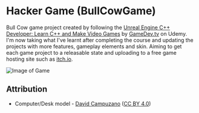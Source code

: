 # Hacker Game (BullCowGame) 

Bull Cow game project created by following the [Unreal Engine C++ Developer: Learn C++ and Make Video Games](https://www.udemy.com/course/unrealcourse/) by [GameDev.tv](https://www.gamedev.tv/) on Udemy. I'm now taking what I've learnt after completing the course and updating the projects with more features, gameplay elements and skin. Aiming to get each game project to a releasable state and uploading to a free game hosting site such as [itch.io](https://itch.io/).

![Image of Game](https://i.imgur.com/s6zJrcj.png)


## Attribution
* Computer/Desk model - [David Campuzano](https://sketchfab.com/david.campuzano) ([CC BY 4.0](https://creativecommons.org/licenses/by/4.0/))
